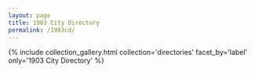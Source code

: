 ```yaml
---
layout: page
title: 1903 City Directory
permalink: /1903cd/
---
```


{% include collection_gallery.html collection='directories' facet_by='label' only='1903 City Directory' %}
